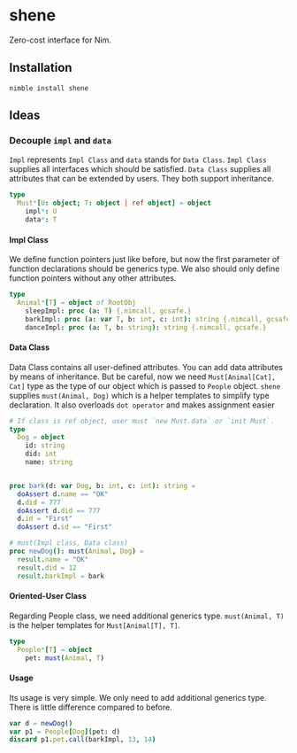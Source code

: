 # shene

Zero-cost interface for Nim.

## Installation

```
nimble install shene
```

## Ideas

### Decouple `impl` and `data`

`Impl` represents `Impl Class` and `data` stands for `Data Class`. `Impl Class` supplies all interfaces which should be satisfied. `Data Class` supplies all attributes that can be extended by users. They both support inheritance.

```nim
type
  Must*[U: object; T: object | ref object] = object 
    impl*: U
    data*: T
```



#### Impl Class

We define function pointers just like before, but now the first parameter of function declarations should be generics type. We also should only define function pointers without any other attributes.

```nim
type
  Animal*[T] = object of RootObj
    sleepImpl: proc (a: T) {.nimcall, gcsafe.}
    barkImpl: proc (a: var T, b: int, c: int): string {.nimcall, gcsafe.}
    danceImpl: proc (a: T, b: string): string {.nimcall, gcsafe.}
```



#### Data Class

Data Class contains all user-defined attributes. You can add data attributes by means of inheritance. But be careful, now we need `Must[Animal[Cat], Cat]` type as the type of our object which is passed to `People` object. `shene` supplies `must(Animal, Dog)` which is a helper templates to simplify type declaration. It also overloads `dot operator` and makes assignment easier

```nim
# If class is ref object, user must `new Must.data` or `init Must`.
type
  Dog = object
    id: string
    did: int
    name: string


proc bark(d: var Dog, b: int, c: int): string =
  doAssert d.name == "OK"
  d.did = 777
  doAssert d.did == 777
  d.id = "First"
  doAssert d.id == "First"

# must(Impl class, Data class)
proc newDog(): must(Animal, Dog) =
  result.name = "OK"
  result.did = 12
  result.barkImpl = bark
```



#### Oriented-User Class

Regarding People class, we need additional generics type. `must(Animal, T)` is the helper templates for `Must[Animal[T], T]`. 

```nim
type
  People*[T] = object
    pet: must(Animal, T)
```



#### Usage

Its usage is very simple. We only need to add additional generics type. There is little difference compared to before.

```nim
var d = newDog()
var p1 = People[Dog](pet: d)
discard p1.pet.call(barkImpl, 13, 14)
```
